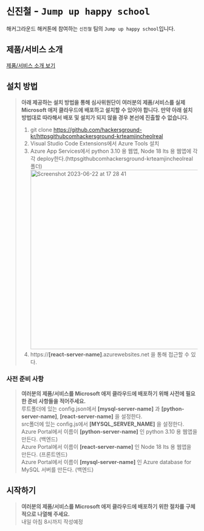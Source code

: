 # `신진철` - `Jump up happy school`

해커그라운드 해커톤에 참여하는 `신진철` 팀의 `Jump up happy school`입니다.

## 제품/서비스 소개

<!-- 아래 링크는 지우지 마세요 -->
[제품/서비스 소개 보기](TOPIC.md)
<!-- 위 링크는 지우지 마세요 -->


## 설치 방법

> **아래 제공하는 설치 방법을 통해 심사위원단이 여러분의 제품/서비스를 실제 Microsoft 애저 클라우드에 배포하고 설치할 수 있어야 합니다. 만약 아래 설치 방법대로 따라해서 배포 및 설치가 되지 않을 경우 본선에 진출할 수 없습니다.**<br>
> 1. git clone https://github.com/hackersground-kr/httpsgithubcomhackersground-krteamjincheolreal<br>
> 2. Visual Studio Code Extensions에서 Azure Tools 설치<br>
> 3. Azure App Services에서 python 3.10 용 웹앱, Node 18 lts 용 웹앱에 각각 deploy한다.(httpsgithubcomhackersground-krteamjincheolreal 폴더)<br>
<img width="472" alt="Screenshot 2023-06-22 at 17 28 41" src="https://github.com/hackersground-kr/httpsgithubcomhackersground-krteamjincheolreal/assets/49835246/546dcd52-c6c7-4174-b08d-b574e0cc57da"><br>
> 4. https://**[react-server-name]**.azurewebsites.net 을 통해 접근할 수 있다.<br>


### 사전 준비 사항

> **여러분의 제품/서비스를 Microsoft 애저 클라우드에 배포하기 위해 사전에 필요한 준비 사항들을 적어주세요.**<br>
> 루트폴더에 있는 config.json에서 **[mysql-server-name]** 과 **[python-server-name]**, **[react-server-name]** 을 설정한다.<br>
> src폴더에 있는 config.js에서 **[MYSQL_SERVER_NAME]** 을 설정한다.<br>
> Azure Portal에서 이름이 **[python-server-name]** 인 python 3.10 용 웹앱을 만든다. (백엔드)<br>
> Azure Portal에서 이름이 **[react-server-name]** 인 Node 18 lts 용 웹앱을 만든다. (프론트엔드)<br>
> Azure Portal에서 이름이 **[mysql-server-name]** 인 Azure database for MySQL 서버를 만든다. (백엔드)<br>

## 시작하기

> **여러분의 제품/서비스를 Microsoft 애저 클라우드에 배포하기 위한 절차를 구체적으로 나열해 주세요.**<br>
> 내일 아침 8시까지 작성예정
